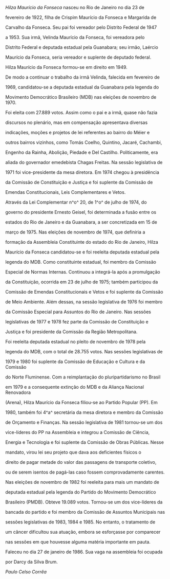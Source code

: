 

*Hilza Maurício da Fonseca* nasceu no Rio de Janeiro no dia 23 de

fevereiro de 1922, filha de Crispim Maurício da Fonseca e Margarida de

Carvalho da Fonseca. Seu pai foi vereador pelo Distrito Federal de 1947

a 1953. Sua irmã, Velinda Maurício da Fonseca, foi vereadora pelo

Distrito Federal e deputada estadual pela Guanabara; seu irmão, Laércio

Maurício da Fonseca, seria vereador e suplente de deputado federal.

Hilza Maurício da Fonseca formou-se em direito em 1949.



De modo a continuar o trabalho da irmã Velinda, falecida em fevereiro de

1969, candidatou-se a deputada estadual da Guanabara pela legenda do

Movimento Democrático Brasileiro (MDB) nas eleições de novembro de 1970.

Foi eleita com 27.889 votos. Assim como o pai e a irmã, quase não fazia

discursos no plenário, mas em compensação apresentava diversas

indicações, moções e projetos de lei referentes ao bairro do Méier e

outros bairros vizinhos, como Tomás Coelho, Quintino, Jacaré, Cachambi,

Engenho da Rainha, Abolição, Piedade e Del Castilho. Politicamente, era

aliada do governador emedebista Chagas Freitas. Na sessão legislativa de

1971 foi vice-presidente da mesa diretora. Em 1974 chegou à presidência

da Comissão de Constituição e Justiça e foi suplente da Comissão de

Emendas Constitucionais, Leis Complementares e Vetos.



Através da Lei Complementar n^o^ 20, de 1^o^ de julho de 1974, do

governo do presidente Ernesto Geisel, foi determinada a fusão entre os

estados do Rio de Janeiro e da Guanabara, a ser concretizada em 15 de

março de 1975. Nas eleições de novembro de 1974, que definiria a

formação da Assembleia Constituinte do estado do Rio de Janeiro, Hilza

Maurício da Fonseca candidatou-se e foi reeleita deputada estadual pela

legenda do MDB. Como constituinte estadual, foi membro da Comissão

Especial de Normas Internas. Continuou a integrá-la após a promulgação

da Constituição, ocorrida em 23 de julho de 1975; também participou da

Comissão de Emendas Constitucionais e Vetos e foi suplente da Comissão

de Meio Ambiente. Além dessas, na sessão legislativa de 1976 foi membro

da Comissão Especial para Assuntos do Rio de Janeiro. Nas sessões

legislativas de 1977 e 1978 fez parte da Comissão de Constituição e

Justiça e foi presidente da Comissão da Região Metropolitana.



Foi reeleita deputada estadual no pleito de novembro de 1978 pela

legenda do MDB, com o total de 28.755 votos. Nas sessões legislativas de

1979 e 1980 foi suplente da Comissão de Educação e Cultura e da Comissão

do Norte Fluminense. Com a reimplantação do pluripartidarismo no Brasil

em 1979 e a consequente extinção do MDB e da Aliança Nacional Renovadora

(Arena), Hilza Maurício da Fonseca filiou-se ao Partido Popular (PP). Em

1980, também foi 4^a^ secretária da mesa diretora e membro da Comissão

de Orçamento e Finanças. Na sessão legislativa de 1981 tornou-se um dos

vice-líderes do PP na Assembleia e integrou a Comissão de Ciência,

Energia e Tecnologia e foi suplente da Comissão de Obras Públicas. Nesse

mandato, virou lei seu projeto que dava aos deficientes físicos o

direito de pagar metade do valor das passagens de transporte coletivo,

ou de serem isentos de pagá-las caso fossem comprovadamente carentes.



Nas eleições de novembro de 1982 foi reeleita para mais um mandato de

deputada estadual pela legenda do Partido do Movimento Democrático

Brasileiro (PMDB). Obteve 19.089 votos. Tornou-se um dos vice-líderes da

bancada do partido e foi membro da Comissão de Assuntos Municipais nas

sessões legislativas de 1983, 1984 e 1985. No entanto, o tratamento de

um câncer dificultou sua atuação, embora se esforçasse por comparecer

nas sessões em que houvesse alguma matéria importante em pauta.



Faleceu no dia 27 de janeiro de 1986. Sua vaga na assembleia foi ocupada

por Darcy da Silva Brum.



*Paulo Celso Corrêa*




